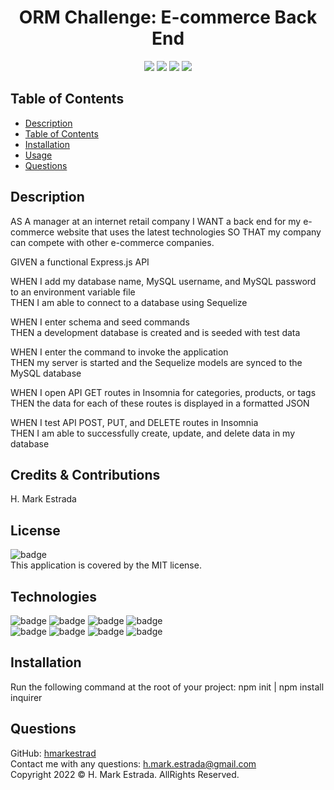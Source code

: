 <h1 align="center">ORM Challenge: E-commerce Back End</h1>

<p align="center">
<img src="https://img.shields.io/github/repo-size/hmarkestrad/Professional-README-Generator" />
<img src="https://img.shields.io/github/languages/top/hmarkestrad/Professional-README-Generator"  />
<img src="https://img.shields.io/github/issues/hmarkestrad/Professional-README-Generator" />
<img src="https://img.shields.io/github/last-commit/hmarkestrad/Professional-README-Generator" >
</p>
  
## Table of Contents
- [Description](#description)
- [Table of Contents](#table-of-contents)
- [Installation](#installation)
- [Usage](#usage)
- [Questions](#questions)
  
## Description
AS A manager at an internet retail company  I WANT a back end for my e-commerce website that uses the latest technologies
SO THAT my company can compete with other e-commerce companies.  
  
GIVEN a functional Express.js API  
  
WHEN I add my database name, MySQL username, and MySQL password to an environment variable file  
THEN I am able to connect to a database using Sequelize  
  
WHEN I enter schema and seed commands  
THEN a development database is created and is seeded with test data  
  
WHEN I enter the command to invoke the application  
THEN my server is started and the Sequelize models are synced to the MySQL database  
  
WHEN I open API GET routes in Insomnia for categories, products, or tags  
THEN the data for each of these routes is displayed in a formatted JSON  
  
WHEN I test API POST, PUT, and DELETE routes in Insomnia  
THEN I am able to successfully create, update, and delete data in my database  
  
## Credits & Contributions
H. Mark Estrada
  
## License
![badge](https://img.shields.io/badge/license-MIT-brightgreen)<br>
This application is covered by the MIT license. 
  
## Technologies
![badge](https://img.shields.io/badge/Javascript-blue)
![badge](https://img.shields.io/badge/jQuery-blue)
![badge](https://img.shields.io/badge/-node.js-blue)
![badge](https://img.shields.io/badge/-inquirer-blue)</br>
![badge](https://img.shields.io/badge/-screencastify-blue)
![badge](https://img.shields.io/badge/-json-blue)
![badge](https://img.shields.io/badge/-html5-blue)
![badge](https://img.shields.io/badge/-css-blue)
  
## Installation
Run the following command at the root of your project: npm init | npm install inquirer<br>
  
## Questions
GitHub: [hmarkestrad](https://github.com/hmarkestrad)<br>
Contact me with any questions: h.mark.estrada@gmail.com<br>
Copyright 2022 © H. Mark Estrada. AllRights Reserved.<br>